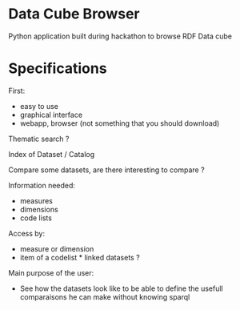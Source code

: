 # Data Cube Browser

Python application built during hackathon to browse RDF Data cube

# Specifications

First:
* easy to use
* graphical interface
* webapp, browser (not something that you should download)

Thematic search ?

Index of Dataset / Catalog

Compare some datasets, are there interesting to compare ?

Information needed:
* measures
* dimensions
* code lists

Access by:
* measure or dimension
* item of a codelist
* linked datasets ?

Main purpose of the user:
* See how the datasets look like to be able to define the usefull comparaisons he can make without knowing sparql
